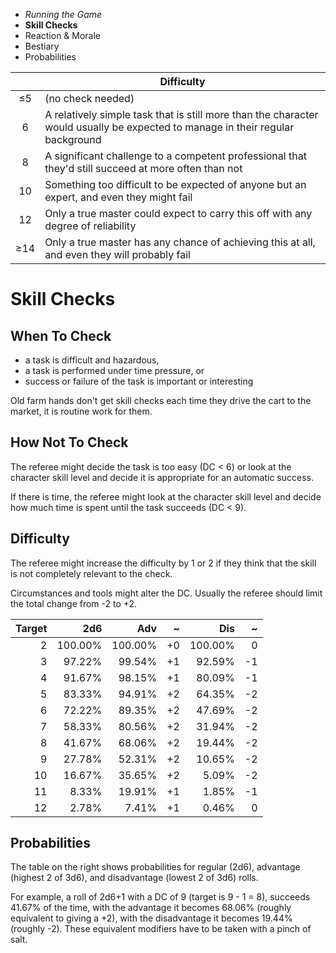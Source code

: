 
<!-- .margin.compass -->
* _Running the Game_
* **Skill Checks**
* Reaction & Morale
* Bestiary
* Probabilities



<!-- .difficulty -->
|     | Difficulty        |
|:---:|-------------------|
| ≤5  | (no check needed) |
| 6   | A relatively simple task that is still more than the character would usually be expected to manage in their regular background |
| 8   | A significant challenge to a competent professional that they'd still succeed at more often than not |
| 10  | Something too difficult to be expected of anyone but an expert, and even they might fail |
| 12  | Only a true master could expect to carry this off with any degree of reliability |
| ≥14 | Only a true master has any chance of achieving this at all, and even they will probably fail |



# Skill Checks


## When To Check

* a task is difficult and hazardous,
* a task is performed under time pressure, or
* success or failure of the task is important or interesting

Old farm hands don't get skill checks each time they drive the cart to the market, it is routine work for them.


## How Not To Check

The referee might decide the task is too easy (DC < 6) or look at the character skill level and decide it is appropriate for an automatic success.

If there is time, the referee might look at the character skill level and decide how much time is spent until the task succeeds (DC < 9).


## Difficulty

The referee might increase the difficulty by 1 or 2 if they think that the skill is not completely relevant to the check.

Circumstances and tools might alter the DC. Usually the referee should limit the total change from -2 to +2.


<!-- .probabilities -->
| Target |   2d6   |    Adv  |  ~ |    Dis  |  ~ |
|-------:|--------:|--------:|---:|--------:|---:|
|      2 | 100.00% | 100.00% | +0 | 100.00% |  0 |
|      3 |  97.22% |  99.54% | +1 |  92.59% | -1 |
|      4 |  91.67% |  98.15% | +1 |  80.09% | -1 |
|      5 |  83.33% |  94.91% | +2 |  64.35% | -2 |
|      6 |  72.22% |  89.35% | +2 |  47.69% | -2 |
|      7 |  58.33% |  80.56% | +2 |  31.94% | -2 |
|      8 |  41.67% |  68.06% | +2 |  19.44% | -2 |
|      9 |  27.78% |  52.31% | +2 |  10.65% | -2 |
|     10 |  16.67% |  35.65% | +2 |   5.09% | -2 |
|     11 |   8.33% |  19.91% | +1 |   1.85% | -1 |
|     12 |   2.78% |   7.41% | +1 |   0.46% |  0 |

## Probabilities

The table on the right shows probabilities for regular (2d6), advantage (highest 2 of 3d6), and disadvantage (lowest 2 of 3d6) rolls.

For example, a roll of 2d6+1 with a DC of 9 (target is 9 - 1 = 8), succeeds 41.67% of the time, with the advantage it becomes 68.06% (roughly equivalent to giving a +2), with the disadvantage it becomes 19.44% (roughly -2). These equivalent modifiers have to be taken with a pinch of salt.

